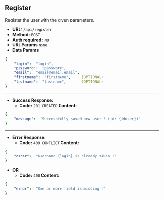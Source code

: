 ﻿**Register**
----
  Register the user with the given parameters.
* **URL:**  `/api/register`
* **Method:** `POST`
* **Auth required** : `NO`
* **URL Params** `None`
* **Data Params**
```yaml
{
    "login":  "login",
    "password":  "password",
    "email":  "email@email.email",
    "firstname":  "firstname",     (OPTIONAL)
    "lastname":  "lastname",       (OPTIONAL)
}
```
---
* **Success Response:**
  * **Code:** `201 CREATED`
    **Content:**
```yaml
{
    "message":  "Successfully saved new user ! (id: {iduser})"
}
```
---
* **Error Response:**
  * **Code:** `409 CONFLICT`
    **Content:**
```yaml
{
    "error":  "Username {login} is already taken !"
}
```
* **OR**
   * **Code:** `400`
    **Content:**
```yaml
{
    "error":  "One or more field is missing !"
}
```
